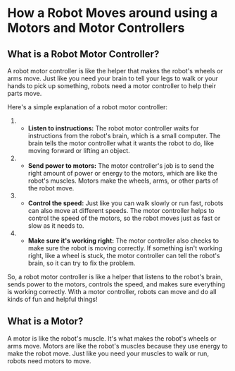 # How a Robot Moves around using a Motors and Motor Controllers  

## What is a Robot Motor Controller?

A robot motor controller is like the helper that makes the robot's wheels or arms move. Just like you need your brain to tell your legs to walk or your hands to pick up something, robots need a motor controller to help their parts move.

Here's a simple explanation of a robot motor controller:

1. - **Listen to instructions:** The robot motor controller waits for instructions from the robot's brain, which is a small computer. The brain tells the motor controller what it wants the robot to do, like moving forward or lifting an object.

2. - **Send power to motors:** The motor controller's job is to send the right amount of power or energy to the motors, which are like the robot's muscles. Motors make the wheels, arms, or other parts of the robot move.

3. - **Control the speed:** Just like you can walk slowly or run fast, robots can also move at different speeds. The motor controller helps to control the speed of the motors, so the robot moves just as fast or slow as it needs to.

4. - **Make sure it's working right:** The motor controller also checks to make sure the robot is moving correctly. If something isn't working right, like a wheel is stuck, the motor controller can tell the robot's brain, so it can try to fix the problem.

So, a robot motor controller is like a helper that listens to the robot's brain, sends power to the motors, controls the speed, and makes sure everything is working correctly. With a motor controller, robots can move and do all kinds of fun and helpful things!

## What is a Motor?

A motor is like the robot's muscle. It's what makes the robot's wheels or arms move. Motors are like the robot's muscles because they use energy to make the robot move. Just like you need your muscles to walk or run, robots need motors to move.

